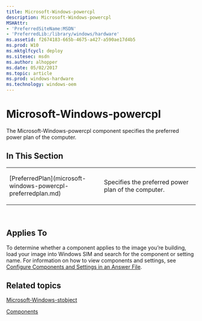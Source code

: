 ```yaml
---
title: Microsoft-Windows-powercpl
description: Microsoft-Windows-powercpl
MSHAttr:
- 'PreferredSiteName:MSDN'
- 'PreferredLib:/library/windows/hardware'
ms.assetid: f2674183-665b-4675-a427-a590ae17d4b5
ms.prod: W10
ms.mktglfcycl: deploy
ms.sitesec: msdn
ms.author: alhopper
ms.date: 05/02/2017
ms.topic: article
ms.prod: windows-hardware
ms.technology: windows-oem
---
```


# Microsoft-Windows-powercpl


The Microsoft-Windows-powercpl component specifies the preferred power plan of the computer.

## In This Section


<table>
<colgroup>
<col width="50%" />
<col width="50%" />
</colgroup>
<tbody>
<tr class="odd">
<td><p>[PreferredPlan](microsoft-windows-powercpl-preferredplan.md)</p></td>
<td><p>Specifies the preferred power plan of the computer.</p></td>
</tr>
</tbody>
</table>

 

## Applies To


To determine whether a component applies to the image you’re building, load your image into Windows SIM and search for the component or setting name. For information on how to view components and settings, see [Configure Components and Settings in an Answer File](https://msdn.microsoft.com/library/windows/hardware/dn915078).

## Related topics


[Microsoft-Windows-stobject](microsoft-windows-stobject.md)

[Components](components-b-unattend.md)

 

 







